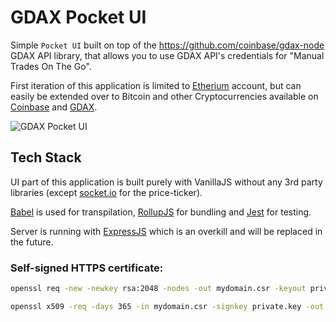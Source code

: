 # GDAX Pocket UI


Simple `Pocket UI` built on top of the https://github.com/coinbase/gdax-node GDAX API library, that allows you to use 
GDAX API's credentials for "Manual Trades On The Go".

First iteration of this application is limited to [Etherium](https://www.ethereum.org/) account, but can easily be 
extended over to Bitcoin and other Cryptocurrencies available on [Coinbase](https://www.coinbase.com/) and [GDAX](https://www.gdax.com).

![GDAX Pocket UI](https://raw.githubusercontent.com/rinchik/gdax-pocket-ui/master/docs/static/gdax-pocket-ui.gif)

## Tech Stack

UI part of this application is built purely with VanillaJS without any 3rd party libraries (except [socket.io](https://socket.io/) 
for the price-ticker).

[Babel](https://babeljs.io/) is used for transpilation, [RollupJS](https://rollupjs.org/guide/en) for bundling and 
[Jest](https://facebook.github.io/jest/) for testing.
 
Server is running with [ExpressJS](https://expressjs.com/) which is an overkill and will be replaced in the future.


### Self-signed HTTPS certificate:

```bash
openssl req -new -newkey rsa:2048 -nodes -out mydomain.csr -keyout private.key
```

```bash
openssl x509 -req -days 365 -in mydomain.csr -signkey private.key -out server.crt
```

